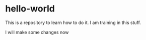 # hello-world
This is a repository to learn how to do it.
I am training in this stuff.


I will make some changes now
